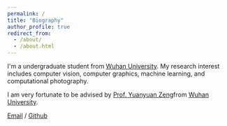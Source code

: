 ```yaml
---
permalink: /
title: "Biography"
author_profile: true
redirect_from: 
  - /about/
  - /about.html
---
```


I'm a  undergraduate student from [Wuhan University](https://www.whu.edu.cn). My research interest includes computer vision, computer graphics, machine learning, and computational photography.

I am very fortunate to be advised by [Prof. Yuanyuan Zeng](https://www.aminer.cn/profile/54409854dabfae7d84b897b9)from [Wuhan University](https://www.whu.edu.cn).

[Email](mailto:yxchen2020@lzu.edu.cn) / [Github](https://github.com/robben2019)
